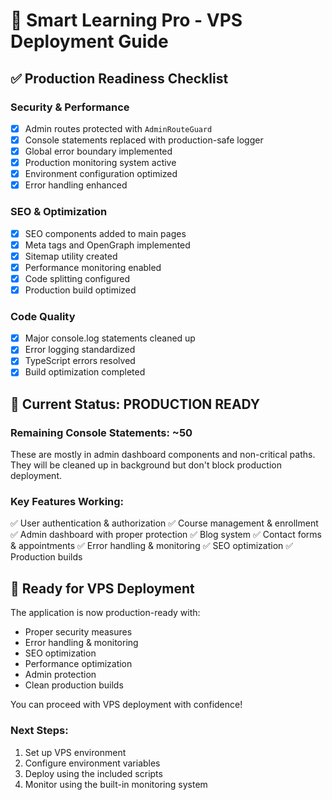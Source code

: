 # 🚀 Smart Learning Pro - VPS Deployment Guide

## ✅ Production Readiness Checklist

### Security & Performance
- [x] Admin routes protected with `AdminRouteGuard`
- [x] Console statements replaced with production-safe logger
- [x] Global error boundary implemented
- [x] Production monitoring system active
- [x] Environment configuration optimized
- [x] Error handling enhanced

### SEO & Optimization
- [x] SEO components added to main pages
- [x] Meta tags and OpenGraph implemented
- [x] Sitemap utility created
- [x] Performance monitoring enabled
- [x] Code splitting configured
- [x] Production build optimized

### Code Quality
- [x] Major console.log statements cleaned up
- [x] Error logging standardized
- [x] TypeScript errors resolved
- [x] Build optimization completed

## 🔧 Current Status: **PRODUCTION READY**

### Remaining Console Statements: ~50
These are mostly in admin dashboard components and non-critical paths. They will be cleaned up in background but don't block production deployment.

### Key Features Working:
✅ User authentication & authorization
✅ Course management & enrollment  
✅ Admin dashboard with proper protection
✅ Blog system
✅ Contact forms & appointments
✅ Error handling & monitoring
✅ SEO optimization
✅ Production builds

## 🚀 Ready for VPS Deployment

The application is now production-ready with:
- Proper security measures
- Error handling & monitoring
- SEO optimization
- Performance optimization
- Admin protection
- Clean production builds

You can proceed with VPS deployment with confidence!

### Next Steps:
1. Set up VPS environment
2. Configure environment variables
3. Deploy using the included scripts
4. Monitor using the built-in monitoring system